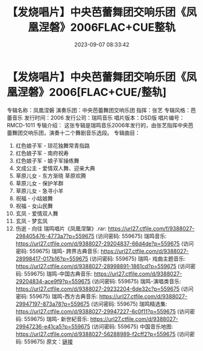 ﻿---
title: 【发烧唱片】中央芭蕾舞团交响乐团《凤凰涅磐》2006FLAC+CUE整轨
date: 2023-09-07 08:33:42
categories: 古典音乐、新世纪、纯音雅乐
tags: 纯音雅乐
---
# 【发烧唱片】中央芭蕾舞团交响乐团《凤凰涅磐》2006[FLAC+CUE/整轨]

专辑名称：凤凰涅磐
演奏乐团：中央芭蕾舞团交响乐团
指挥：张艺
专辑风格：芭蕾音乐
发行时间：2006
发行公司：瑞鸣音乐
唱片版本：DSD版
唱片编号：RMCD-1011
专辑介绍：
这张专辑是瑞鸣音乐2006年发行的，由张艺指挥中央芭蕾舞团交响乐团，演奏十二个舞剧音乐选段。
专辑曲目：
01. 红色娘子军 - 琼花独舞常青指路
02. 红色娘子军 - 南府祝寿
03. 红色娘子军 - 娘子军操练舞
04. 文成公主 - 爱情双人舞、迎亲大典
05. 草原儿女 - 东方渐晓 草原欢腾
06. 草原儿女 - 保护羊群
07. 草原儿女 - 急寻小羊
08. 祝福 - 小姑娘舞
09. 祝福 - 女山民舞
10. 玄凤 - 爱情双人舞
11. 玄凤 - 梦玄凤
12. 伤逝 - 向往
瑞鸣唱片《凤凰涅槃》.rar: https://url27.ctfile.com/f/9388027-298405476-4773a7?p=559675
(访问密码: 559675)
瑞鸣音乐: https://url27.ctfile.com/d/9388027-29204837-66d4de?p=559675
(访问密码: 559675)
瑞鸣- 跨界古典音乐: https://url27.ctfile.com/d/9388027-28998417-017b16?p=559675
(访问密码: 559675)
瑞鸣- 戏曲主题音乐: https://url27.ctfile.com/d/9388027-28998891-1861cd?p=559675
(访问密码: 559675)
瑞鸣-中国古典音乐: https://url27.ctfile.com/d/9388027-29204834-ace9f9?p=559675
(访问密码: 559675)
瑞鸣-演唱类音乐: https://url27.ctfile.com/d/9388027-29232204-6de32c?p=559675
(访问密码: 559675)
瑞鸣-西方古典音乐: https://url27.ctfile.com/d/9388027-29947197-873a78?p=559675
(访问密码: 559675)
瑞鸣精选集: https://url27.ctfile.com/d/9388027-29947227-6c0f11?p=559675
(访问密码: 559675)
瑞鸣- 新世紀音乐: https://url27.ctfile.com/d/9388027-29947236-e41ca5?p=559675
(访问密码: 559675)
中国音乐地图: https://url27.ctfile.com/d/9388027-56288989-f2cff2?p=559675
(访问密码: 559675)
原文：[链接](https://blog.sina.com.cn/s/blog_1647c7e76010313dh.html)